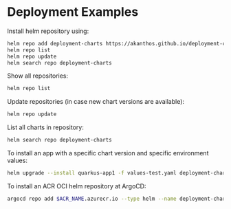 # Deployment Examples

Install helm repository using:

```bash 
helm repo add deployment-charts https://akanthos.github.io/deployment-charts/
helm repo list
helm repo update
helm search repo deployment-charts
```

Show all repositories:
```bash 
helm repo list
```

Update repositories (in case new chart versions are available):
```bash 
helm repo update
```

List all charts in repository:
```bash 
helm search repo deployment-charts
```

To install an app with a specific chart version and specific environment values:

```bash 
helm upgrade --install quarkus-app1 -f values-test.yaml deployment-charts/quarkus-chart --version 0.2.0
```

To install an ACR OCI helm repository at ArgoCD:

```bash 
argocd repo add $ACR_NAME.azurecr.io --type helm --name deployment-charts/quarkus-chart --enable-oci --username $USER_NAME --password $PASSWORD
```


